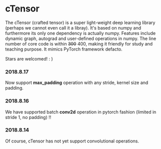 # cTensor
The cTensor (crafted tensor) is a super light-weight deep learning library (perhaps we cannot even call it a libray). It's based on numpy and furthermore its only one dependency is actually numpy. Features include dynamic graph, autograd and user-defined operations in numpy. The line number of core code is within ~~300~~ 400, making it friendly for study and teaching purpose. It mimics PyTorch framework defacto.

Stars are welcomed! : )

### 2018.8.17
Now support __max_padding__ operation with any stride, kernel size and padding.
### 2018.8.16
We have supported batch __conv2d__ operation in pytorch fashion (limited in stride 1, no padding) !!
### 2018.8.14
Of course, cTensor has not yet support convolutional operations.
